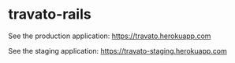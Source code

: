 # travato-rails

See the production application: https://travato.herokuapp.com


See the staging application: https://travato-staging.herokuapp.com
